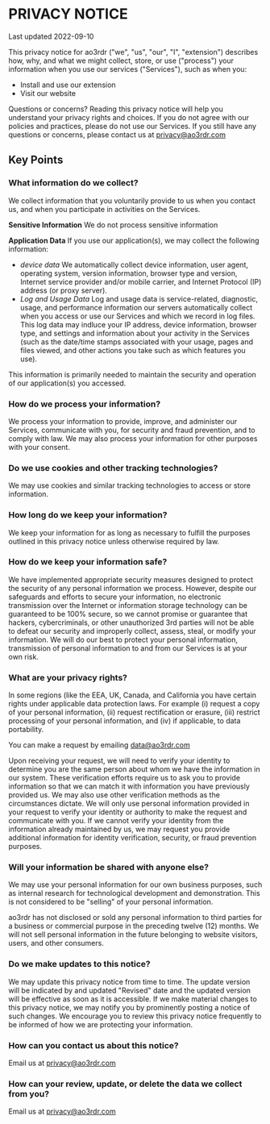 # PRIVACY NOTICE

Last updated 2022-09-10

This privacy notice for ao3rdr ("we", "us", "our", "I", "extension") describes how, why, and what we might collect,
store, or use ("process") your information when you use our services ("Services"), such as when you:

- Install and use our extension
- Visit our website

Questions or concerns? 
Reading this privacy notice will help you understand your privacy rights and choices. If you do not agree with our policies and practices, please do not use our Services. If you still have any questions or concerns, please contact us at privacy@ao3rdr.com

## Key Points

### What information do we collect?
We collect information that you voluntarily provide to us when you contact us, and when you participate in activities on the Services.

**Sensitive Information** We do not process sensitive information

**Application Data** If you use our application(s), we may collect the following information:

- *device data* We automatically collect device information, user agent, operating system, version information, browser type and version, Internet service provider and/or mobile carrier, and Internet Protocol (IP) address (or proxy server).
- *Log and Usage Data* Log and usage data is service-related, diagnostic, usage, and performance information our servers automatically collect when you access or use our Services and which we record in log files. This log data may indluce your IP address, device information, browser type, and settings and information about your activity in the Services (such as the date/time stamps associated with your usage, pages and files viewed, and other actions you take such as which features you use).

This information is primarily needed to maintain the security and operation of our application(s) you accessed.

### How do we process your information?

We process your information to provide, improve, and administer our Services, communicate with you, for security and fraud prevention, and to comply with law. We may also process your information for other purposes with your consent.

### Do we use cookies and other tracking technologies?
We may use cookies and similar tracking technologies to access or store information. 

### How long do we keep your information?
We keep your information for as long as necessary to fulfill the purposes outlined in this privacy notice unless otherwise required by law.

### How do we keep your information safe?
We have implemented appropriate security measures designed to protect the security of any personal information we process. However, despite our safeguards and efforts to secure your information, no electronic transmission over the Internet or information storage technology can be guaranteed to be 100% secure, so we cannot promise or guarantee that hackers, cybercriminals, or other unauthorized 3rd parties will not be able to defeat our security and improperly collect, assess, steal, or modify your information. We will do our best to protect your personal information, transmission of personal information to and from our Services is at your own risk.

### What are your privacy rights?
In some regions (like the EEA, UK, Canada, and California you have certain rights under applicable data protection laws. For example (i) request a copy of your personal information, (ii) request rectification or erasure, (iii) restrict processing of your personal information, and (iv) if applicable, to data portability.

You can make a request by emailing data@ao3rdr.com

Upon receiving your request, we will need to verify your identity to determine you are the same person about whom we have the information in our system. These verification efforts require us to ask you to provide information so that we can match it with information you have previously provided us. We may also use other verification methods as the circumstances dictate. We will only use personal information provided in your request to verify your identity or authority to make the request and communicate with you. If we cannot verify your identity from the information already maintained by us, we may request you provide additional information for identity verification, security, or fraud prevention purposes.

### Will your information be shared with anyone else?
We may use your personal information for our own business purposes, such as internal research for technological development and demonstration. This is not considered to be "selling" of your personal information.

ao3rdr has not disclosed or sold any personal information to third parties for a business or commercial purpose in the preceding twelve (12) months. We will not sell personal information in the future belonging to website visitors, users, and other consumers.

### Do we make updates to this notice?
We may update this privacy notice from time to time. The update version will be indicated by and updated "Revised" date and the updated version will be effective as soon as it is accessible. If we make material changes to this privacy notice, we may notify you by prominently posting a notice of such changes. We encourage you to review this privacy notice frequently to be informed of how we are protecting your information.

### How can you contact us about this notice?
Email us at privacy@ao3rdr.com

### How can your review, update, or delete the data we collect from you?
Email us at privacy@ao3rdr.com

